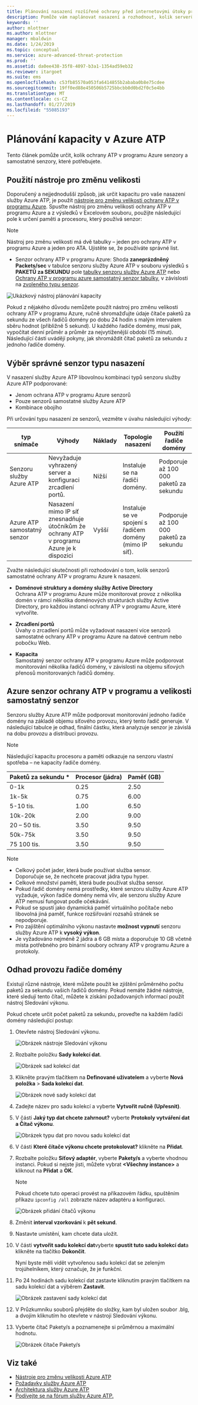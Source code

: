 ```yaml
---
title: Plánování nasazení rozšířené ochrany před internetovými útoky pro Azure | Dokumentace Microsoftu
description: Pomůže vám naplánovat nasazení a rozhodnout, kolik serverů ochrany ATP v programu Azure bude potřeba k podpoře vaší sítě.
keywords: ''
author: mlottner
ms.author: mlottner
manager: mbaldwin
ms.date: 1/24/2019
ms.topic: conceptual
ms.service: azure-advanced-threat-protection
ms.prod: ''
ms.assetid: da0ee438-35f8-4097-b3a1-1354ad59eb32
ms.reviewer: itargoet
ms.suite: ems
ms.openlocfilehash: c53fb85570a053fa6414855b2ababa0b8e75cdee
ms.sourcegitcommit: 19ff0ed88e450506b5725bbcbb0d0bd2f0c5e4bb
ms.translationtype: MT
ms.contentlocale: cs-CZ
ms.lasthandoff: 01/27/2019
ms.locfileid: "55085193"
---
```

# <a name="azure-atp-capacity-planning"></a>Plánování kapacity v Azure ATP
Tento článek pomůže určit, kolik ochrany ATP v programu Azure senzory a samostatné senzory, které potřebujete.

## <a name="using-the-sizing-tool"></a>Použití nástroje pro změnu velikosti
Doporučený a nejjednodušší způsob, jak určit kapacitu pro vaše nasazení služby Azure ATP, je použít [nástroje pro změnu velikosti ochrany ATP v programu Azure](http://aka.ms/aatpsizingtool). Spusťte nástroj pro změnu velikosti ochrany ATP v programu Azure a z výsledků v Excelovém souboru, použijte následující pole k určení paměti a procesoru, který používá senzor:

> [!NOTE] 
> Nástroj pro změnu velikosti má dvě tabulky – jeden pro ochrany ATP v programu Azure a jeden pro ATA. Ujistěte se, že používáte správné list.

- Senzor ochrany ATP v programu Azure: Shoda **zaneprázdněný Packets/sec** v tabulce senzoru služby Azure ATP v souboru výsledků s **PAKETŮ za SEKUNDU** pole [tabulky senzoru služby Azure ATP](#azure-atp-standalone-sensor-sizing) nebo [Ochrany ATP v programu azure samostatný senzor tabulky](#azure-atp-sensor-sizing), v závislosti na [zvoleného typu senzor](#choosing-the-right-sensor-type-for-your-deployment).


![Ukázkový nástroj plánování kapacity](media/capacity-tool.png)


Pokud z nějakého důvodu nemůžete použít nástroj pro změnu velikosti ochrany ATP v programu Azure, ručně shromažďujte údaje čítače paketů za sekundu ze všech řadičů domény po dobu 24 hodin s malým intervalem sběru hodnot (přibližně 5 sekund). U každého řadiče domény, musí pak, vypočítat denní průměr a průměr za nejvytíženější období (15 minut).
Následující části uvádějí pokyny, jak shromáždit čítač paketů za sekundu z jednoho řadiče domény.

## Výběr správné senzor typu nasazení<a name="choosing-the-right-sensor-type-for-your-deployment"></a>
V nasazení služby Azure ATP libovolnou kombinaci typů senzoru služby Azure ATP podporované:

- Jenom ochrana ATP v programu Azure senzorů
- Pouze senzorů samostatné služby Azure ATP
- Kombinace obojího

Při určování typu nasazení ze senzorů, vezměte v úvahu následující výhody:

|typ snímače|Výhody|Náklady|Topologie nasazení|Použití řadiče domény|
|----|----|----|----|-----|
|Senzoru služby Azure ATP|Nevyžaduje vyhrazený server a konfiguraci zrcadlení portů.|Nižší|Instaluje se na řadiči domény.|Podporuje až 100 000 paketů za sekundu|
|Azure ATP samostatný senzor|Nasazení mimo IP síť znesnadňuje útočníkům že ochrany ATP v programu Azure je k dispozici|Vyšší|Instaluje se ve spojení s řadičem domény (mimo IP síť).|Podporuje až 100 000 paketů za sekundu|


Zvažte následující skutečnosti při rozhodování o tom, kolik senzorů samostatné ochrany ATP v programu Azure k nasazení.

-   **Doménové struktury a domény služby Active Directory**<br>
    Ochrana ATP v programu Azure může monitorovat provoz z několika domén v rámci několika doménových strukturách služby Active Directory, pro každou instanci ochrany ATP v programu Azure, které vytvoříte. 

-   **Zrcadlení portů**<br>
    Úvahy o zrcadlení portů může vyžadovat nasazení více senzorů samostatné ochrany ATP v programu Azure na datové centrum nebo pobočku Web.

-   **Kapacita**<br>
    Samostatný senzor ochrany ATP v programu Azure může podporovat monitorování několika řadičů domény, v závislosti na objemu síťových přenosů monitorovaných řadičů domény. 


## Azure senzor ochrany ATP v programu a velikosti samostatný senzor <a name="sizing"></a>

Senzoru služby Azure ATP může podporovat monitorování jednoho řadiče domény na základě objemu síťového provozu, který tento řadič generuje. V následující tabulce je odhad, finální částku, která analyzuje senzor je závislá na dobu provozu a distribuci provozu. 
> [!NOTE]
> Následující kapacitu procesoru a paměti odkazuje na senzoru vlastní spotřeba – ne kapacity řadiče domény.

|Paketů za sekundu *|Procesor (jádra)|Paměť (GB)|
|----|----|-----|
|0-1k|0.25|2.50|
|1k-5k|0.75|6.00|
|5-10 tis.|1.00|6.50|
|10k-20k|2.00|9.00|
|20 – 50 tis.|3.50|9.50|
|50k-75k |3.50|9.50|
|75 100 tis.|3.50 |9.50|

> [!NOTE]
> - Celkový počet jader, která bude používat služba sensor.<br>Doporučuje se, že nechcete pracovat jádra typu hyper.
> - Celkové množství paměti, která bude používat služba sensor.
> -   Pokud řadič domény nemá prostředky, které senzoru služby Azure ATP vyžaduje, výkon řadiče domény nemá vliv, ale senzoru služby Azure ATP nemusí fungovat podle očekávání.
> -   Pokud se spustí jako dynamická paměť virtuálního počítače nebo libovolná jiná paměť, funkce rozšiřování rozsahů stránek se nepodporuje.
> -   Pro zajištění optimálního výkonu nastavte **možnost vypnutí** senzoru služby Azure ATP k **vysoký výkon**.
> -   Je vyžadováno nejméně 2 jádra a 6 GB místa a doporučuje 10 GB včetně místa potřebného pro binární soubory ochrany ATP v programu Azure a protokoly.


## <a name="domain-controller-traffic-estimation"></a>Odhad provozu řadiče domény

Existují různé nástroje, které můžete použít ke zjištění průměrného počtu paketů za sekundu vašich řadičů domény. Pokud nemáte žádné nástroje, které sledují tento čítač, můžete k získání požadovaných informací použít nástroj Sledování výkonu.

Pokud chcete určit počet paketů za sekundu, proveďte na každém řadiči domény následující postup:

1.  Otevřete nástroj Sledování výkonu.

    ![Obrázek nástroje Sledování výkonu](media/atp-traffic-estimation-1.png)

2.  Rozbalte položku **Sady kolekcí dat**.

    ![Obrázek sad kolekcí dat](media/atp-traffic-estimation-2.png)

3.  Klikněte pravým tlačítkem na **Definované uživatelem** a vyberte **Nová položka** &gt; **Sada kolekcí dat**.

    ![Obrázek nové sady kolekcí dat](media/atp-traffic-estimation-3.png)

4.  Zadejte název pro sadu kolekcí a vyberte **Vytvořit ručně (Upřesnit)**.

5.  V části **Jaký typ dat chcete zahrnout?** vyberte **Protokoly vytváření dat a Čítač výkonu**.

    ![Obrázek typu dat pro novou sadu kolekcí dat](media/atp-traffic-estimation-5.png)

6.  V části **Které čítače výkonu chcete protokolovat?** klikněte na **Přidat**.

7.  Rozbalte položku **Síťový adaptér**, vyberte **Pakety/s** a vyberte vhodnou instanci. Pokud si nejste jisti, můžete vybrat **&lt;Všechny instance&gt;** a kliknout na **Přidat** a **OK**.

    > [!NOTE]
    > Pokud chcete tuto operaci provést na příkazovém řádku, spuštěním příkazu `ipconfig /all` zobrazte název adaptéru a konfiguraci.

    ![Obrázek přidání čítačů výkonu](media/atp-traffic-estimation-7.png)

8.  Změnit **interval vzorkování** k **pět sekund**.

9. Nastavte umístění, kam chcete data uložit.

10. V části **vytvořit sadu kolekcí dat**vyberte **spustit tuto sadu kolekcí dat**a klikněte na tlačítko **Dokončit**.

    Nyní byste měli vidět vytvořenou sadu kolekcí dat se zeleným trojúhelníkem, který označuje, že je funkční.

11. Po 24 hodinách sadu kolekcí dat zastavte kliknutím pravým tlačítkem na sadu kolekcí dat a výběrem **Zastavit**.

    ![Obrázek zastavení sady kolekcí dat](media/atp-traffic-estimation-12.png)

12. V Průzkumníku souborů přejděte do složky, kam byl uložen soubor .blg, a dvojím kliknutím ho otevřete v nástroji Sledování výkonu.

13. Vyberte čítač Pakety/s a poznamenejte si průměrnou a maximální hodnotu.

    ![Obrázek čítače Pakety/s](media/atp-traffic-estimation-14.png)



## <a name="see-also"></a>Viz také
- [Nástroje pro změnu velikosti Azure ATP](http://aka.ms/aatpsizingtool)
- [Požadavky služby Azure ATP](atp-prerequisites.md)
- [Architektura služby Azure ATP](atp-architecture.md)
- [Podívejte se na fórum služby Azure ATP.](https://aka.ms/azureatpcommunity)
